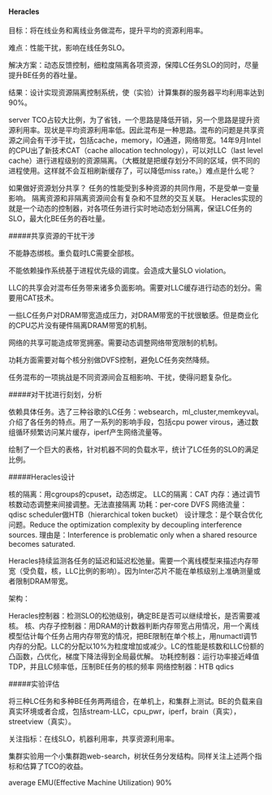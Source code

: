 #### Heracles

目标：将在线业务和离线业务做混布，提升平均的资源利用率。

难点：性能干扰，影响在线任务SLO。

解决方案：动态反馈控制，细粒度隔离各项资源，保障LC任务SLO的同时，尽量提升BE任务的吞吐量。

结果：设计实现资源隔离控制系统，使（实验）计算集群的服务器平均利用率达到90%。

server TCO占较大比例，为了省钱，一个思路是降低开销，另一个思路是提升资源利用率。现状是平均资源利用率低。因此混布是一种思路。混布的问题是共享资源之间会有干涉干扰，包括cache，memory，IO通道，网络带宽。14年9月Intel的CPU出了新技术CAT（cache allocation technology），可以对LLC（last level cache）进行进程级别的资源隔离。（大概就是把缓存划分不同的区域，供不同的进程使用。这样就不会互相刷新缓存了，可以降低miss rate。）难点是什么呢？

如果做好资源划分共享？
任务的性能受到多种资源的共同作用，不是受单一变量影响。
隔离资源和非隔离资源间会有复杂和不显然的交互关联。
Heracles实现的就是一个动态的控制器，对各项任务进行实时地动态划分隔离，保证LC任务的SLO，最大化BE任务的吞吐量。

#####共享资源的干扰干涉

不能静态绑核。重负载时LC需要全部核。

不能依赖操作系统基于进程优先级的调度。会造成大量SLO violation。

LLC的共享会对混布任务带来诸多负面影响。需要对LLC缓存进行动态的划分。需要用CAT技术。

一些LC任务户对DRAM带宽造成压力，对DRAM带宽的干扰很敏感。但是商业化的CPU芯片没有硬件隔离DRAM带宽的机制。

网络的共享可能造成带宽拥塞。需要动态调整网络带宽限制的机制。

功耗方面需要对每个核分别做DVFS控制，避免LC任务突然降频。

任务混布的一项挑战是不同资源间会互相影响、干扰，使得问题复杂化。

#####对干扰进行刻划，分析

依赖具体任务。选了三种谷歌的LC任务：websearch，ml_cluster,memkeyval。介绍了各任务的特点。用了一系列的影响手段，包括cpu power virous，通过数组循环频繁访问某片缓存，iperf产生网络流量等。

绘制了一个巨大的表格，针对机器不同的负载水平，统计了LC任务的SLO的满足比例。

#####Heracles设计

核的隔离：用cgroups的cpuset，动态绑定。
LLC的隔离：CAT
内存：通过调节核数动态调整来间接调整。无法直接隔离
功耗：per-core DVFS
网络流量：qdisc scheduler做HTB（hierarchical token bucket）
设计理念：是个联合优化问题。Reduce the optimization complexity by decoupling interference sources. 理由是：Interference is problematic only when a shared resource becomes saturated.

Heracles持续监测各任务的延迟和延迟松弛量。需要一个离线模型来描述内存带宽（受负载，核，LLC比例的影响）。因为Inter芯片不能在单核级别上准确测量或者限制DRAM带宽。

架构：

Heracles控制器：检测SLO的松弛级别，确定BE是否可以继续增长，是否需要减核。
核、内存子控制器：用DRAM的计数器判断内存带宽占用情况，用一个离线模型估计每个任务占用内存带宽的情况，把BE限制在单个核上，用numactl调节内存的分配。LLC的分配以10%为粒度增加或减少。LC的性能是核数和LLC份额的凸函数，凸优化，梯度下降法得到全局最优解。
功耗控制器：运行功率接近峰值TDP，并且LC频率低，压制BE任务的核的频率
网络控制器：HTB qdics

#####实验评估

将三种LC任务和多种BE任务两两组合，在单机上，和集群上测试。BE的负载来自真实环境或者合成，包括stream-LLC，cpu_pwr，iperf，brain（真实），streetview（真实）。

关注指标：在线SLO，机器利用率，共享资源利用率。

集群实验用一个小集群跑web-search，树状任务分发结构。同样关注上述两个指标和估算了TCO的收益。

average EMU(Effective Machine Utilization) 90%